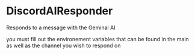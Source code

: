 # DiscordAIResponder
Responds to a message with the Geminai AI

you must fill out the environement variables that can be found in the main as well as the channel you wish to respond on
